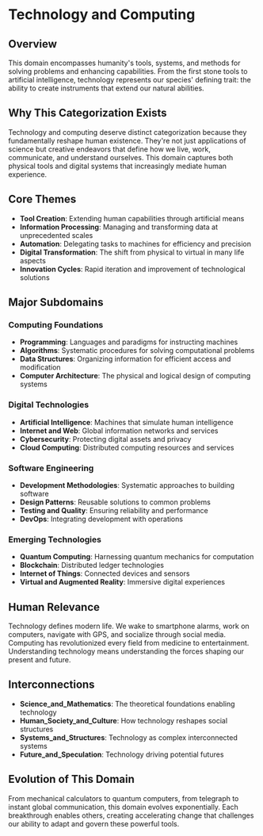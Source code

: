 # Technology and Computing

## Overview
This domain encompasses humanity's tools, systems, and methods for solving problems and enhancing capabilities. From the first stone tools to artificial intelligence, technology represents our species' defining trait: the ability to create instruments that extend our natural abilities.

## Why This Categorization Exists
Technology and computing deserve distinct categorization because they fundamentally reshape human existence. They're not just applications of science but creative endeavors that define how we live, work, communicate, and understand ourselves. This domain captures both physical tools and digital systems that increasingly mediate human experience.

## Core Themes
- **Tool Creation**: Extending human capabilities through artificial means
- **Information Processing**: Managing and transforming data at unprecedented scales
- **Automation**: Delegating tasks to machines for efficiency and precision
- **Digital Transformation**: The shift from physical to virtual in many life aspects
- **Innovation Cycles**: Rapid iteration and improvement of technological solutions

## Major Subdomains

### Computing Foundations
- **Programming**: Languages and paradigms for instructing machines
- **Algorithms**: Systematic procedures for solving computational problems
- **Data Structures**: Organizing information for efficient access and modification
- **Computer Architecture**: The physical and logical design of computing systems

### Digital Technologies
- **Artificial Intelligence**: Machines that simulate human intelligence
- **Internet and Web**: Global information networks and services
- **Cybersecurity**: Protecting digital assets and privacy
- **Cloud Computing**: Distributed computing resources and services

### Software Engineering
- **Development Methodologies**: Systematic approaches to building software
- **Design Patterns**: Reusable solutions to common problems
- **Testing and Quality**: Ensuring reliability and performance
- **DevOps**: Integrating development with operations

### Emerging Technologies
- **Quantum Computing**: Harnessing quantum mechanics for computation
- **Blockchain**: Distributed ledger technologies
- **Internet of Things**: Connected devices and sensors
- **Virtual and Augmented Reality**: Immersive digital experiences

## Human Relevance
Technology defines modern life. We wake to smartphone alarms, work on computers, navigate with GPS, and socialize through social media. Computing has revolutionized every field from medicine to entertainment. Understanding technology means understanding the forces shaping our present and future.

## Interconnections
- **Science_and_Mathematics**: The theoretical foundations enabling technology
- **Human_Society_and_Culture**: How technology reshapes social structures
- **Systems_and_Structures**: Technology as complex interconnected systems
- **Future_and_Speculation**: Technology driving potential futures

## Evolution of This Domain
From mechanical calculators to quantum computers, from telegraph to instant global communication, this domain evolves exponentially. Each breakthrough enables others, creating accelerating change that challenges our ability to adapt and govern these powerful tools.
